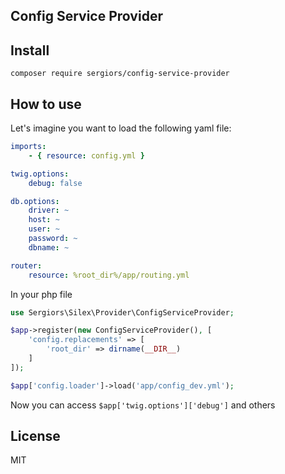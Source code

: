 Config Service Provider
-----------------------

Install
-------
```
composer require sergiors/config-service-provider
```

How to use
----------
Let's imagine you want to load the following yaml file:

```yaml
imports:
    - { resource: config.yml }

twig.options:
    debug: false

db.options:
    driver: ~
    host: ~
    user: ~
    password: ~
    dbname: ~

router:
    resource: %root_dir%/app/routing.yml
```

In your php file
```php
use Sergiors\Silex\Provider\ConfigServiceProvider;

$app->register(new ConfigServiceProvider(), [
    'config.replacements' => [
        'root_dir' => dirname(__DIR__)
    ]
]);

$app['config.loader']->load('app/config_dev.yml');
```

Now you can access `$app['twig.options']['debug']` and others

License
-------
MIT
